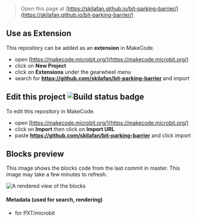 
> Open this page at [https://skilafan.github.io/bit-parking-barrier/](https://skilafan.github.io/bit-parking-barrier/)

## Use as Extension

This repository can be added as an **extension** in MakeCode.

* open [https://makecode.microbit.org/](https://makecode.microbit.org/)
* click on **New Project**
* click on **Extensions** under the gearwheel menu
* search for **https://github.com/skilafan/bit-parking-barrier** and import

## Edit this project ![Build status badge](https://github.com/skilafan/bit-parking-barrier/workflows/MakeCode/badge.svg)

To edit this repository in MakeCode.

* open [https://makecode.microbit.org/](https://makecode.microbit.org/)
* click on **Import** then click on **Import URL**
* paste **https://github.com/skilafan/bit-parking-barrier** and click import

## Blocks preview

This image shows the blocks code from the last commit in master.
This image may take a few minutes to refresh.

![A rendered view of the blocks](https://github.com/skilafan/bit-parking-barrier/raw/master/.github/makecode/blocks.png)

#### Metadata (used for search, rendering)

* for PXT/microbit
<script src="https://makecode.com/gh-pages-embed.js"></script><script>makeCodeRender("{{ site.makecode.home_url }}", "{{ site.github.owner_name }}/{{ site.github.repository_name }}");</script>
